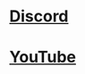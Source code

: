 # [Discord](https://discord.gg/yGEzGGNyeM)
# [YouTube](https://youtube.com/@thaibao7444tbao?si=rwpClqEDqZC8VgHn)
